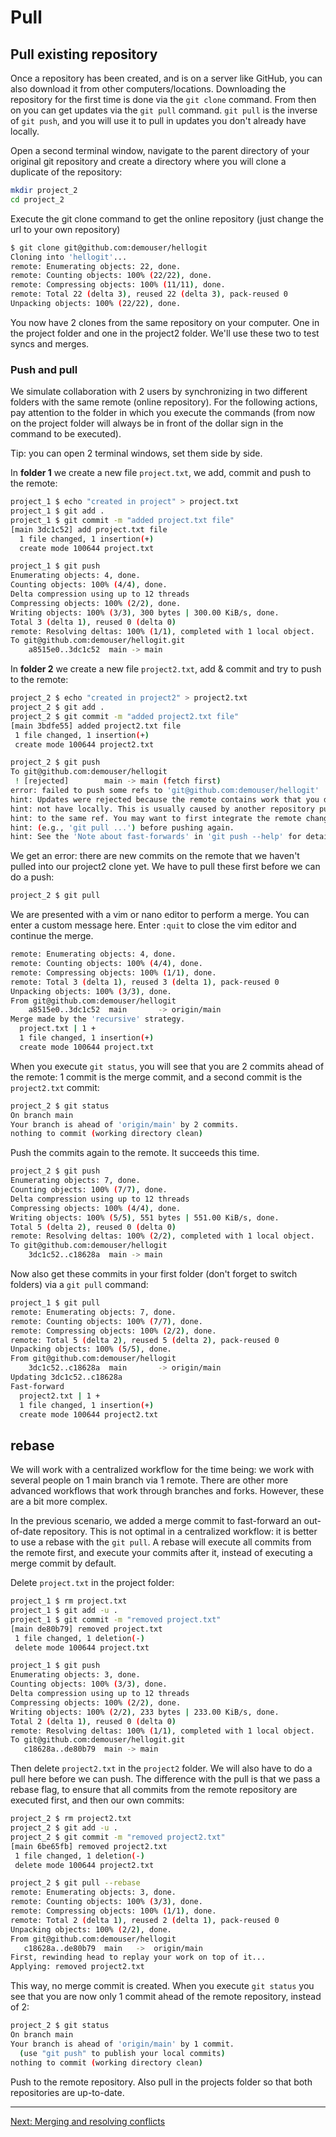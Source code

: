 # Pull

## Pull existing repository

Once a repository has been created, and is on a server like GitHub, you can also download it from other computers/locations. Downloading the repository for the first time is done via the `git clone` command. From then on you can get updates via the `git pull` command. `git pull` is the inverse of `git push`, and you will use it to pull in updates you don't already have locally.

Open a second terminal window, navigate to the parent directory of your original git repository and create a directory where you will clone a duplicate of the repository:

```bash
mkdir project_2
cd project_2
```

Execute the git clone command to get the online repository (just change the url to your own repository)

```bash
$ git clone git@github.com:demouser/hellogit
Cloning into 'hellogit'...
remote: Enumerating objects: 22, done.
remote: Counting objects: 100% (22/22), done.
remote: Compressing objects: 100% (11/11), done.
remote: Total 22 (delta 3), reused 22 (delta 3), pack-reused 0
Unpacking objects: 100% (22/22), done.
```

You now have 2 clones from the same repository on your computer. One in the project folder and one in the project2 folder. We'll use these two to test syncs and merges.

### Push and pull

We simulate collaboration with 2 users by synchronizing in two different folders with the same remote (online repository). For the following actions, pay attention to the folder in which you execute the commands (from now on the project folder will always be in front of the dollar sign in the command to be executed).

Tip: you can open 2 terminal windows, set them side by side.

In **folder 1** we create a new file `project.txt`, we add, commit and push to the remote:

```bash
project_1 $ echo "created in project" > project.txt
project_1 $ git add .
project_1 $ git commit -m "added project.txt file"
[main 3dc1c52] add project.txt file
  1 file changed, 1 insertion(+)
  create mode 100644 project.txt

project_1 $ git push
Enumerating objects: 4, done.
Counting objects: 100% (4/4), done.
Delta compression using up to 12 threads
Compressing objects: 100% (2/2), done.
Writing objects: 100% (3/3), 300 bytes | 300.00 KiB/s, done.
Total 3 (delta 1), reused 0 (delta 0)
remote: Resolving deltas: 100% (1/1), completed with 1 local object.
To git@github.com:demouser/hellogit.git
    a8515e0..3dc1c52  main -> main
```

In **folder 2** we create a new file `project2.txt`, add & commit and try to push to the remote:

```bash
project_2 $ echo "created in project2" > project2.txt
project_2 $ git add .
project_2 $ git commit -m "added project2.txt file"
[main 3bdfe55] added project2.txt file
 1 file changed, 1 insertion(+)
 create mode 100644 project2.txt

project_2 $ git push
To git@github.com:demouser/hellogit
 ! [rejected]        main -> main (fetch first)
error: failed to push some refs to 'git@github.com:demouser/hellogit'
hint: Updates were rejected because the remote contains work that you do
hint: not have locally. This is usually caused by another repository pushing
hint: to the same ref. You may want to first integrate the remote changes
hint: (e.g., 'git pull ...') before pushing again.
hint: See the 'Note about fast-forwards' in 'git push --help' for details.
```

We get an error: there are new commits on the remote that we haven't pulled into our project2 clone yet. We have to pull these first before we can do a push:

```bash
project_2 $ git pull
```

We are presented with a vim or nano editor to perform a merge. You can enter a custom message here. Enter `:quit` to close the vim editor and continue the merge.

```bash
remote: Enumerating objects: 4, done.
remote: Counting objects: 100% (4/4), done.
remote: Compressing objects: 100% (1/1), done.
remote: Total 3 (delta 1), reused 3 (delta 1), pack-reused 0
Unpacking objects: 100% (3/3), done.
From git@github.com:demouser/hellogit
    a8515e0..3dc1c52  main       -> origin/main
Merge made by the 'recursive' strategy.
  project.txt | 1 +
  1 file changed, 1 insertion(+)
  create mode 100644 project.txt
```

When you execute `git status`, you will see that you are 2 commits ahead of the remote: 1 commit is the merge commit, and a second commit is the `project2.txt` commit:

```bash
project_2 $ git status
On branch main
Your branch is ahead of 'origin/main' by 2 commits.
nothing to commit (working directory clean)
```

Push the commits again to the remote. It succeeds this time.

```bash
project_2 $ git push
Enumerating objects: 7, done.
Counting objects: 100% (7/7), done.
Delta compression using up to 12 threads
Compressing objects: 100% (4/4), done.
Writing objects: 100% (5/5), 551 bytes | 551.00 KiB/s, done.
Total 5 (delta 2), reused 0 (delta 0)
remote: Resolving deltas: 100% (2/2), completed with 1 local object.
To git@github.com:demouser/hellogit
    3dc1c52..c18628a  main -> main
```

Now also get these commits in your first folder (don't forget to switch folders) via a `git pull` command:

```bash
project_1 $ git pull
remote: Enumerating objects: 7, done.
remote: Counting objects: 100% (7/7), done.
remote: Compressing objects: 100% (2/2), done.
remote: Total 5 (delta 2), reused 5 (delta 2), pack-reused 0
Unpacking objects: 100% (5/5), done.
From git@github.com:demouser/hellogit
    3dc1c52..c18628a  main       -> origin/main
Updating 3dc1c52..c18628a
Fast-forward
  project2.txt | 1 +
  1 file changed, 1 insertion(+)
  create mode 100644 project2.txt
```

## rebase

We will work with a centralized workflow for the time being: we work with several people on 1 main branch via 1 remote. There are other more advanced workflows that work through branches and forks. However, these are a bit more complex.

In the previous scenario, we added a merge commit to fast-forward an out-of-date repository. This is not optimal in a centralized workflow: it is better to use a rebase with the `git pull`. A rebase will execute all commits from the remote first, and execute your commits after it, instead of executing a merge commit by default.

Delete `project.txt` in the project folder:

```bash
project_1 $ rm project.txt
project_1 $ git add -u .
project_1 $ git commit -m "removed project.txt"
[main de80b79] removed project.txt
 1 file changed, 1 deletion(-)
 delete mode 100644 project.txt

project_1 $ git push
Enumerating objects: 3, done.
Counting objects: 100% (3/3), done.
Delta compression using up to 12 threads
Compressing objects: 100% (2/2), done.
Writing objects: 100% (2/2), 233 bytes | 233.00 KiB/s, done.
Total 2 (delta 1), reused 0 (delta 0)
remote: Resolving deltas: 100% (1/1), completed with 1 local object.
To git@github.com:demouser/hellogit.git
   c18628a..de80b79  main -> main
```

Then delete `project2.txt` in the `project2` folder. We will also have to do a pull here before we can push. The difference with the pull is that we pass a rebase flag, to ensure that all commits from the remote repository are executed first, and then our own commits:

```bash
project_2 $ rm project2.txt
project_2 $ git add -u .
project_2 $ git commit -m "removed project2.txt"
[main 6be65fb] removed project2.txt
 1 file changed, 1 deletion(-)
 delete mode 100644 project2.txt

project_2 $ git pull --rebase
remote: Enumerating objects: 3, done.
remote: Counting objects: 100% (3/3), done.
remote: Compressing objects: 100% (1/1), done.
remote: Total 2 (delta 1), reused 2 (delta 1), pack-reused 0
Unpacking objects: 100% (2/2), done.
From git@github.com:demouser/hellogit
   c18628a..de80b79  main   ->  origin/main
First, rewinding head to replay your work on top of it...
Applying: removed project2.txt
```

This way, no merge commit is created. When you execute `git status` you see that you are now only 1 commit ahead of the remote repository, instead of 2:

```bash
project_2 $ git status
On branch main
Your branch is ahead of 'origin/main' by 1 commit.
  (use "git push" to publish your local commits)
nothing to commit (working directory clean)
```

Push to the remote repository. Also pull in the projects folder so that both repositories are up-to-date.

---

[Next: Merging and resolving conflicts](collab-03-merge-conflicts)
